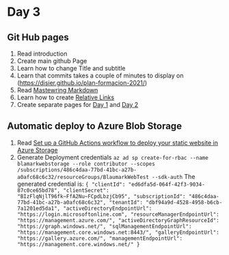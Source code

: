 # Day 3

## Git Hub pages

1. Read introduction
2. Create main github Page
  1. Learn how to change Title and subtitle
  2. Learn that commits takes a couple of minutes to display on (https://disier.github.io/plan-formacion-2021/)
  3. Read [Mastewring Markdown](https://guides.github.com/features/mastering-markdown/)
  4. Learn how to create [Relative Links](https://github.blog/2016-12-05-relative-links-for-github-pages/)
3. Create separate pages for [Day 1](day1.md) and [Day 2](day2.md)

## Automatic deploy to Azure Blob Storage

1. Read [Set up a GitHub Actions workflow to deploy your static website in Azure Storage](https://docs.microsoft.com/es-es/azure/storage/blobs/storage-blobs-static-site-github-actions)
2. Generate Deployment credentials
`az ad sp create-for-rbac --name blamarkwebstorage --role contributor --scopes /subscriptions/486c4daa-77bd-41bc-a27b-a0afc68c6c32/resourceGroups/BlaumarkWebTest --sdk-auth`
The generated credential is:
`{
  "clientId": "ed6dfa5d-064f-42f3-9034-87c0ce65bd78",
  "clientSecret": "BIzFlqNjlT96fk~FfA2Nu~FCpdLbzjCb95",
  "subscriptionId": "486c4daa-77bd-41bc-a27b-a0afc68c6c32",
  "tenantId": "dbf94a9d-4528-4958-b6cb-7a1201ed5da1",
  "activeDirectoryEndpointUrl": "https://login.microsoftonline.com",
  "resourceManagerEndpointUrl": "https://management.azure.com/",
  "activeDirectoryGraphResourceId": "https://graph.windows.net/",
  "sqlManagementEndpointUrl": "https://management.core.windows.net:8443/",
  "galleryEndpointUrl": "https://gallery.azure.com/",
  "managementEndpointUrl": "https://management.core.windows.net/"
}`
